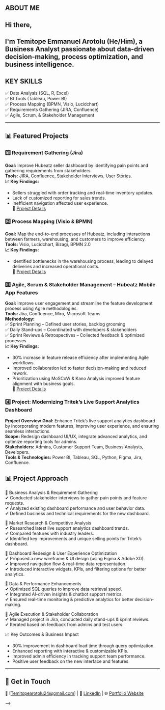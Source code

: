 ## ABOUT ME
## Hi there,
## I'm Temitope Emmanuel Arotolu (He/Him), a **Business Analyst** passionate about **data-driven decision-making, process optimization, and business intelligence**.
## KEY SKILLS
✅ Data Analysis (SQL, R, Excel)  
✅ BI Tools (Tableau, Power BI)  
✅ Process Mapping (BPMN, Visio, Lucidchart)   
✅ Requirements Gathering (JIRA, Confluence)    
✅ Agile, Scrum, & Stakeholder Management 

---

## 📊 Featured Projects

### **1️⃣ Requirement Gathering (Jira)**
**Goal:** Improve Hubeatz seller dashboard by identifying pain points and gathering requirements from stakeholders.  
**Tools:** JIRA, Confluence, Stakeholder Interviews, User Stories.  
**📈 Key Findings:** 
- Sellers struggled with order tracking and real-time inventory updates.
- Lack of customized reporting for sales trends.
- Inefficient navigation affected user experience.  
📌 [Project Details](./Case-Studies/Retail-Sales-Analysis/Insights.md)

### **2️⃣ Process Mapping (Visio & BPMN)**
**Goal:** Map the end-to-end processes of Hubeatz, including interactions between farmers, warehousing, and customers to improve efficiency.  
**Tools:** Visio, Lucidchart, Bizagi, BPMN 2.0  
**📈 Key Findings:**
 - Identified bottlenecks in the warehousing process, leading to delayed deliveries and increased operational costs.  
 📌 [Project Details](./Case-Studies/Customer-Churn-Prediction/Findings.md)  

### **3️⃣ Agile, Scrum & Stakeholder Management – Hubeatz Mobile App Features**    
**Goal:** Improve user engagement and streamline the feature development process using Agile methodologies.    
**Tools:** Jira, Confluence, Miro, Microsoft Teams    
**Methodology:**      
✅ Sprint Planning – Defined user stories, backlog grooming     
✅ Daily Stand-ups – Coordinated with developers & stakeholders     
✅ Sprint Reviews & Retrospectives – Collected feedback & optimized processes    
**📈 Key Findings:**     
- 30% increase in feature release efficiency after implementing Agile workflows.
- Improved collaboration led to faster decision-making and reduced rework.
- Prioritization using MoSCoW & Kano Analysis improved feature alignment with business goals.  
 📌 [Project Details](./Case-Studies/Customer-Churn-Prediction/Findings.md)
    

### **4️⃣ Project: Modernizing Tritek’s Live Support Analytics Dashboard**   

**Project Overview**
**Goal:** Enhance Tritek’s live support analytics dashboard by incorporating modern features, improving user experience, and ensuring seamless interactions.    
**Scope:** Redesign dashboard UI/UX, integrate advanced analytics, and optimize reporting tools for admins.   
**Stakeholders:** Admins, Customer Support Team, Business Analysts, Developers.     
**Tools & Technologies:** Power BI, Tableau, SQL, Python, Figma, Jira, Confluence.     

## 📊 Project Approach   

🔹 Business Analysis & Requirement Gathering   
✔ Conducted stakeholder interviews to gather pain points and feature requests.  
✔ Analyzed existing dashboard performance and user behavior data.  
✔ Defined business and technical requirements for the new dashboard.  

🔹 Market Research & Competitive Analysis  
✔ Researched latest live support analytics dashboard trends.  
✔ Compared features with industry leaders.  
✔ Identified key improvements and unique selling points for Tritek’s dashboard.  

🔹 Dashboard Redesign & User Experience Optimization   
✔ Proposed a new wireframe & UI design (using Figma & Adobe XD).   
✔ Improved navigation flow & real-time data representation.    
✔ Introduced interactive widgets, KPIs, and filtering options for better analytics.   

🔹 Data & Performance Enhancements   
✔ Optimized SQL queries to improve data retrieval speed.   
✔ Integrated AI-driven insights & chatbot support metrics.   
✔ Ensured real-time monitoring & predictive analytics for better decision-making.   

🔹 Agile Execution & Stakeholder Collaboration    
✔ Managed project in Jira, conducted daily stand-ups & sprint reviews.    
✔ Iterated based on feedback from admins and test users.     

📈 Key Outcomes & Business Impact   
- 30% improvement in dashboard load time through query optimization.    
- Enhanced reporting with interactive & customizable KPIs.    
- Improved admin efficiency in tracking support team performance.   
- Positive user feedback on the new interface and features.   

---

## 📩 Get in Touch
📧 [Temitopearotolu24@gmail.com] | 🔗 [LinkedIn](https://www.linkedin.com/in/tope-arotolu-234a32312?trk=contact-info) | 🌐 [Portfolio Website]()


-->

